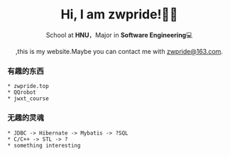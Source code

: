 <div align="center">

# Hi, I am zwpride!👨‍🎓

School at **HNU**，Major in **Software Engineering**💻
  
<a src="zwpride.top"></a>,this is my website.Maybe you can contact me with zwpride@163.com.

</div>

### 有趣的东西
~~~~~~~~~~~~~~~~~~~~~~~~~~~~~~~~~~~~~~~~~~~~~~~~~~~~~~~~~
* zwpride.top
* QQrobot
* jwxt_course
~~~~~~~~~~~~~~~~~~~~~~~~~~~~~~~~~~~~~~~~~~~~~~~~~~~~~~~~~

### 无趣的灵魂
~~~~~~~~~~~~~~~~~~~~~~~~~~~~~~~~~~~~~~~~~~~~~~~~~~~~~~~~~
* JDBC -> Hibernate -> Mybatis -> ?SQL
* C/C++ -> STL -> ?
* something interesting
~~~~~~~~~~~~~~~~~~~~~~~~~~~~~~~~~~~~~~~~~~~~~~~~~~~~~~~~~
